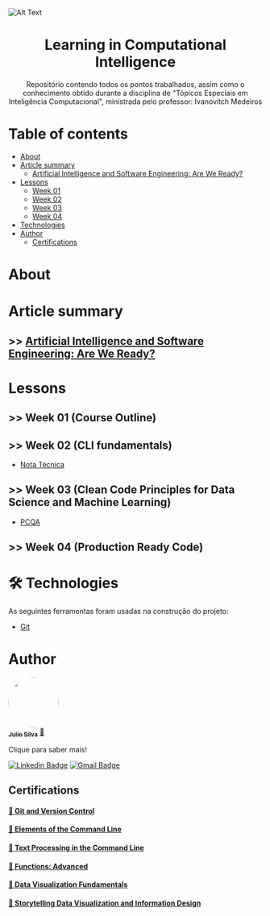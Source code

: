 ![Alt Text](https://www.potiguarnoticias.com.br/_ups/noticias/2022/01/03/3a8458555425821a8fea7d88fd877016.jpg)

<h1 align ="center">Learning in Computational Intelligence</h1>

<p align="center">Repositório contendo todos os pontos trabalhados, assim como o conhecimento obtido durante a disciplina de "Tópicos Especiais em Inteligência Computacional", ministrada pelo professor: Ivanovitch Medeiros</p>

Table of contents
=================
<!--ts-->
   * [About](https://github.com/Julio-CSilva/T-picos_Em_Intelig-ncia_Computacional/blob/main/README.md#about)
   * [Article summary](https://github.com/Julio-CSilva/T-picos_Em_Intelig-ncia_Computacional/blob/main/README.md#article-summary)
      * [Artificial Intelligence and Software Engineering: Are We Ready?](https://github.com/Julio-CSilva/Topicos_Em_Inteligencia_Computacional#-artificial-intelligence-and-software-engineering-are-we-ready)
   * [Lessons](https://github.com/Julio-CSilva/T-picos_Em_Intelig-ncia_Computacional/blob/main/README.md#lessons)
      * [Week 01](https://github.com/Julio-CSilva/T-picos_Em_Intelig-ncia_Computacional/blob/main/README.md#week-01-course-outline)
      * [Week 02](https://github.com/Julio-CSilva/T-picos_Em_Intelig-ncia_Computacional/blob/main/README.md#week-02-cli-fundamentals)
      * [Week 03](https://github.com/Julio-CSilva/T-picos_Em_Intelig-ncia_Computacional/blob/main/README.md#week-03-clean-code-principles-for-data-science-and-machine-learning)
      * [Week 04](https://github.com/Julio-CSilva/T-picos_Em_Intelig-ncia_Computacional/blob/main/README.md#week-04-production-ready-code)
   * [Technologies](https://github.com/Julio-CSilva/T-picos_Em_Intelig-ncia_Computacional/blob/main/README.md#technologies)
   * [Author](https://github.com/Julio-CSilva/T-picos_Em_Intelig-ncia_Computacional/blob/main/README.md#author)
      * [Certifications](https://github.com/Julio-CSilva/T-picos_Em_Intelig-ncia_Computacional/blob/main/README.md#-certifications)
<!--te-->



# About


# Article summary


## >> [Artificial Intelligence and Software Engineering: Are We Ready?](https://github.com/Julio-CSilva/Topicos_Em_Inteligencia_Computacional/blob/main/Article_resume/IA_SE_are_re_ready.md)


# Lessons


## >> Week 01 (Course Outline)


## >> Week 02 (CLI fundamentals)
  * [Nota Técnica](https://medium.com/@julio.silva.706/data-science-por-onde-começar-95e3d08872a2)

## >> Week 03 (Clean Code Principles for Data Science and Machine Learning)
  * [PCQA](https://github.com/Julio-CSilva/Using_PCQA_Python)

## >> Week 04 (Production Ready Code)


# 🛠 Technologies

As seguintes ferramentas foram usadas na construção do projeto:

- [Git](https://git-scm.com)

# Author

<a href="https://github.com/Julio-CSilva">
 <img style="border-radius: 50%;" src="https://avatars.githubusercontent.com/u/57691025?s=400&u=15893c15d3d42c7737e91cc4f11dcbd7751b7565&v=4" width="100px;" alt=""/>
 <br />
 <sub><b>Julio Silva</b></sub></a> <a href="https://github.com/Julio-CSilva" title="Foguete não tem ré">🚀</a>

Clique para saber mais!

[![Linkedin Badge](https://img.shields.io/badge/-Julio-blue?style=flat-square&logo=Linkedin&logoColor=white&link=https://www.linkedin.com/in/julio-csilva/)](https://www.linkedin.com/in/julio-csilva/) 
[![Gmail Badge](https://img.shields.io/badge/-juliocesarfilho0112@gmail.com-c14438?style=flat-square&logo=Gmail&logoColor=white&link=mailto:juliocesarfilho0112@gmail.com)](mailto:juliocesarfilho0112@gmail.com)

## <a name=“certifications”><a/> Certifications

<h4 align="left">
    <a href="https://app.dataquest.io/verify_cert/G1IQBT1EU4CSCCIT1XXA/">🔗 Git and Version Control</a>
</h4>
  
<h4 align="left">
    <a href="https://app.dataquest.io/verify_cert/OCXDZBCAUCDM71I6TLXV/">🔗 Elements of the Command Line</a>
</h4>
  
<h4 align="left">
    <a href="https://app.dataquest.io/verify_cert/XHFD1UZRO1CPLQQT6R27/">🔗 Text Processing in the Command Line</a>
</h4>
  
<h4 align="left">
    <a href="https://app.dataquest.io/verify_cert/D7KTGUGAGD85VOWY6DGF/">🔗 Functions: Advanced</a>
</h4>

<h4 align="left">
    <a href="https://app.dataquest.io/verify_cert/QPYF14XMH7MY4US4YBAL/">🔗 Data Visualization Fundamentals</a>
</h4>
  
<h4 align="left">
    <a href="https://app.dataquest.io/verify_cert/PVX0MB8D6OD3VD58W31V/">🔗 Storytelling Data Visualization and Information Design</a>
</h4>
